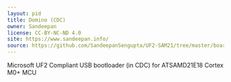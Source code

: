 ```yaml
---
layout: pid
title: Domino (CDC)
owner: Sandeepan
license: CC-BY-NC-ND 4.0
site: https://www.sandeepan.info/
source: https://github.com/SandeepanSengupta/UF2-SAM21/tree/master/boards
---
```

Microsoft UF2 Compliant USB bootloader (in  CDC) for ATSAMD21E18 Cortex M0+ MCU
